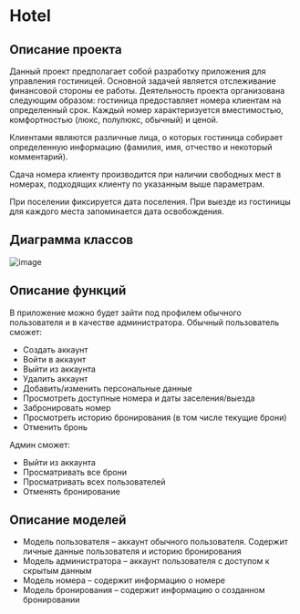 # Hotel

<h2>Описание проекта</h2>
<p>Данный проект предполагает собой разработку приложения для управления гостиницей. Основной задачей является отслеживание финансовой стороны ее работы.
Деятельность проекта организована следующим образом: гостиница предоставляет номера клиентам на определенный срок. Каждый номер характеризуется вместимостью, комфортностью (люкс, полулюкс, обычный) и ценой.</p>
<p>Клиентами являются различные лица, о которых гостиница собирает определенную информацию (фамилия, имя, отчество и некоторый комментарий).</p>
<p>Сдача номера клиенту производится при наличии свободных мест в номерах, подходящих клиенту по указанным выше параметрам.</p>
<p>При поселении фиксируется дата поселения. При выезде из гостиницы для каждого места запоминается дата освобождения.</p>

<h2>Диаграмма классов</h2>

![image](https://user-images.githubusercontent.com/93862563/227910468-79d4ffb3-b09e-4f37-af30-ca33cdd67945.png)
 
<h2>Описание функций</h2>
<p>В приложение можно будет зайти под профилем обычного пользователя и в качестве администратора. Обычный пользователь сможет: </p>
<ul>
 <li>Создать аккаунт</li>
 <li>Войти в аккаунт</li>
 <li>Выйти из аккаунта</li>
 <li>Удалить аккаунт</li>
 <li>Добавить/изменить персональные данные</li>
 <li>Просмотреть доступные номера и даты заселения/выезда</li>
 <li>Забронировать номер</li>
 <li>Просмотреть историю бронирования (в том числе текущие брони)</li>
 <li>Отменить бронь</li>
</ul>
<p>Админ сможет:</p>
<ul>
 <li>Выйти из аккаунта</li>
 <li>Просматривать все брони</li>
 <li>Просматривать всех пользователей</li>
 <li>Отменять бронирование</li>
</ul>

<h2>Описание моделей</h2>
<ul>
 <li>Модель пользователя – аккаунт обычного пользователя. Содержит личные данные пользователя и историю бронирования </li>
 <li>Модель администратора – аккаунт пользователя с доступом к скрытым данным</li>
 <li>Модель номера – содержит информацию о номере</li>
 <li>Модель бронирования – содержит информацию о созданном бронировании</li>
</ul>

